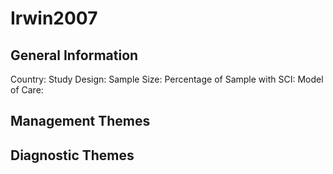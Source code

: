 # Irwin2007

## General Information
Country: 
Study Design: 
Sample Size: 
Percentage of Sample with SCI:
Model of Care: 

## Management Themes


## Diagnostic Themes
